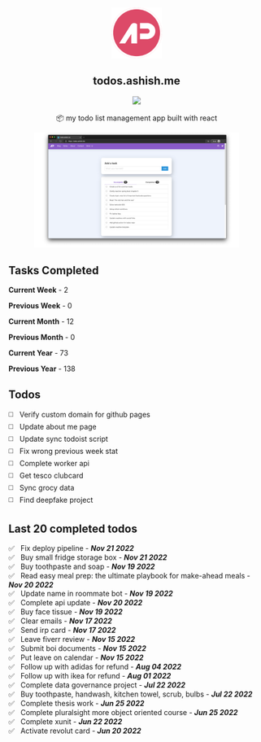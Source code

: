 <p align="center">
  <img src="https://raw.githubusercontent.com/ashishdotme/assets/master/logo.png" alt="drawing" width="100"/>
</p>

<h2 align="center">todos.ashish.me</h2>

<p align="center">
<a href="https://img.shields.io/github/last-commit/ashishdotme/todos.ashish.me?style=for-the-badge"><img src="https://img.shields.io/github/last-commit/ashishdotme/todos.ashish.me?style=for-the-badge"></a>
</p>

<p align="center">📦 my todo list management app built with react </p>

<div style='margin:0 auto;width:80%;'>
  <img src="./assets/todos.png" alt="drawing"/>
</div>

## Tasks Completed

<!-- week starts --><b>Current Week</b> - 2 
 <b>Previous Week</b> - 0<!-- week ends --><br>
<!-- month starts --><b>Current Month</b> - 12 
 <b>Previous Month</b> - 0<!-- month ends --><br>
<!-- year starts --><b>Current Year</b> - 73 
 <b>Previous Year</b> - 138<!-- year ends --><br>

## Todos

<!-- todos starts -->
◻️ &nbsp; Verify custom domain for github pages<br>◻️ &nbsp; Update about me page<br>◻️ &nbsp; Update sync todoist script<br>◻️ &nbsp; Fix wrong previous week stat<br>◻️ &nbsp; Complete worker api<br>◻️ &nbsp; Get tesco clubcard<br>◻️ &nbsp; Sync grocy data<br>◻️ &nbsp; Find deepfake project
<!-- todos ends -->

## Last 20 completed todos

<!-- completed starts -->
✅ &nbsp; Fix deploy pipeline - **_Nov 21 2022_**<br>✅ &nbsp; Buy small fridge storage box - **_Nov 21 2022_**<br>✅ &nbsp; Buy toothpaste and soap - **_Nov 19 2022_**<br>✅ &nbsp; Read easy meal prep: the ultimate playbook for make-ahead meals - **_Nov 20 2022_**<br>✅ &nbsp; Update name in roommate bot - **_Nov 19 2022_**<br>✅ &nbsp; Complete api update - **_Nov 20 2022_**<br>✅ &nbsp; Buy face tissue - **_Nov 19 2022_**<br>✅ &nbsp; Clear emails - **_Nov 17 2022_**<br>✅ &nbsp; Send irp card - **_Nov 17 2022_**<br>✅ &nbsp; Leave fiverr review - **_Nov 15 2022_**<br>✅ &nbsp; Submit boi documents - **_Nov 15 2022_**<br>✅ &nbsp; Put leave on calendar - **_Nov 15 2022_**<br>✅ &nbsp; Follow up with adidas for refund - **_Aug 04 2022_**<br>✅ &nbsp; Follow up with ikea for refund - **_Aug 01 2022_**<br>✅ &nbsp; Complete data governance project - **_Jul 22 2022_**<br>✅ &nbsp; Buy toothpaste, handwash, kitchen towel, scrub, bulbs - **_Jul 22 2022_**<br>✅ &nbsp; Complete thesis work - **_Jun 25 2022_**<br>✅ &nbsp; Complete pluralsight more object oriented course - **_Jun 25 2022_**<br>✅ &nbsp; Complete xunit - **_Jun 22 2022_**<br>✅ &nbsp; Activate revolut card - **_Jun 20 2022_**
<!-- completed ends -->
